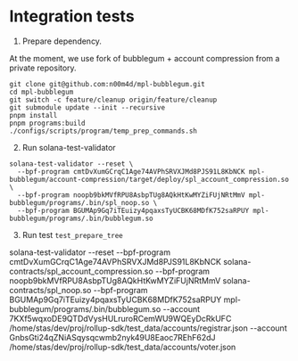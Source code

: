 # Integration tests

1) Prepare dependency.

At the moment, we use fork of bubblegum + account compression from a private repository.

```
git clone git@github.com:n00m4d/mpl-bubblegum.git
cd mpl-bubblegum
git switch -c feature/cleanup origin/feature/cleanup
git submodule update --init --recursive
pnpm install
pnpm programs:build
./configs/scripts/program/temp_prep_commands.sh
```

2) Run solana-test-validator

```shell
solana-test-validator --reset \
  --bpf-program cmtDvXumGCrqC1Age74AVPhSRVXJMd8PJS91L8KbNCK mpl-bubblegum/account-compression/target/deploy/spl_account_compression.so \
  --bpf-program noopb9bkMVfRPU8AsbpTUg8AQkHtKwMYZiFUjNRtMmV mpl-bubblegum/programs/.bin/spl_noop.so \
  --bpf-program BGUMAp9Gq7iTEuizy4pqaxsTyUCBK68MDfK752saRPUY mpl-bubblegum/programs/.bin/bubblegum.so
```

3) Run test `test_prepare_tree`


solana-test-validator --reset   --bpf-program cmtDvXumGCrqC1Age74AVPhSRVXJMd8PJS91L8KbNCK solana-contracts/spl_account_compression.so   --bpf-program noopb9bkMVfRPU8AsbpTUg8AQkHtKwMYZiFUjNRtMmV solana-contracts/spl_noop.so   --bpf-program BGUMAp9Gq7iTEuizy4pqaxsTyUCBK68MDfK752saRPUY mpl-bubblegum/programs/.bin/bubblegum.so --account 7KXf5wqxoDE9QTDdVysHULruroRCemWU9WQEyDcRkUFC /home/stas/dev/proj/rollup-sdk/test_data/accounts/registrar.json --account GnbsGti24qZNiASqysqcwmb2nyk49U8Eaoc7REhF62dJ /home/stas/dev/proj/rollup-sdk/test_data/accounts/voter.json